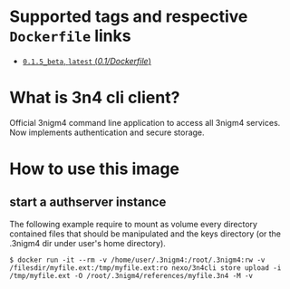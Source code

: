 # Supported tags and respective `Dockerfile` links

-	[`0.1.5_beta`, `latest` (*0.1/Dockerfile*)](https://github.com/nexocrew/docker_3nigm4_3n4cli/0.1/Dockerfile)

# What is 3n4 cli client?
Official 3nigm4 command line application to access all 3nigm4 services. Now implements authentication and secure storage.

# How to use this image

## start a authserver instance

The following example require to mount as volume every directory contained files that should be manipulated and the keys directory (or the .3nigm4 dir under user's home directory).

```console
$ docker run -it --rm -v /home/user/.3nigm4:/root/.3nigm4:rw -v /filesdir/myfile.ext:/tmp/myfile.ext:ro nexo/3n4cli store upload -i /tmp/myfile.ext -O /root/.3nigm4/references/myfile.3n4 -M -v
```

